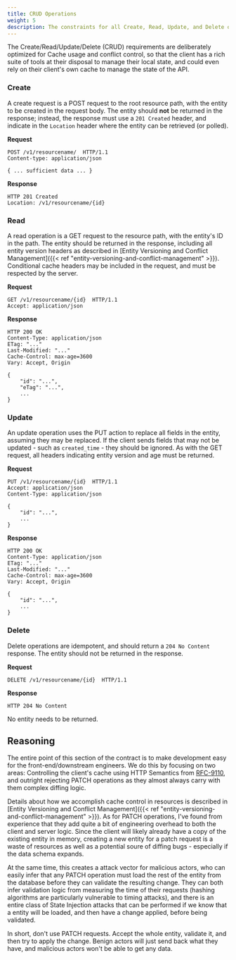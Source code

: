 ```yaml
---
title: CRUD Operations
weight: 5
description: The constraints for all Create, Read, Update, and Delete operations in the system.
---
```


The Create/Read/Update/Delete (CRUD) requirements are deliberately optimized for Cache usage and conflict control, so
that the client has a rich suite of tools at their disposal to manage their local state, and could even rely
on their client's own cache to manage the state of the API.

### Create

A create request is a POST request to the root resource path, with the entity to be created in the request body. The
entity should **not** be returned in the response; instead, the response must use a `201 Created` header, and
indicate in the `Location` header where the entity can be retrieved (or polled).

**Request**

```http
POST /v1/resourcename/  HTTP/1.1
Content-type: application/json

{ ... sufficient data ... }
```

**Response**

```http
HTTP 201 Created
Location: /v1/resourcename/{id}
```

### Read

A read operation is a GET request to the resource path, with the entity's ID in the path. The entity should be returned
in the response, including all entity version headers as described in [Entity Versioning and Conflict Management]({{<
ref "entity-versioning-and-conflict-management" >}}). Conditional cache headers may be included in the request, and must
be respected by the server.

**Request**

```http
GET /v1/resourcename/{id}  HTTP/1.1
Accept: application/json
```

**Response**

```http
HTTP 200 OK
Content-Type: application/json
ETag: "..."
Last-Modified: "..."
Cache-Control: max-age=3600
Vary: Accept, Origin

{
    "id": "...",
    "eTag": "...",
    ...
}
```

### Update

An update operation uses the PUT action to replace all fields in the entity, assuming they may be replaced. If the
client sends fields that may not be updated - such as `created_time` - they should be ignored. As with the GET
request, all headers indicating entity version and age must be returned.

**Request**

```http
PUT /v1/resourcename/{id}  HTTP/1.1
Accept: application/json
Content-Type: application/json

{
    "id": "...",
    ...
}
```

**Response**

```http
HTTP 200 OK
Content-Type: application/json
ETag: "..."
Last-Modified: "..."
Cache-Control: max-age=3600
Vary: Accept, Origin

{
    "id": "...",
    ...
}
```

### Delete

Delete operations are idempotent, and should return a `204 No Content` response. The entity should not be returned in
the response.

**Request**

```http
DELETE /v1/resourcename/{id}  HTTP/1.1
```

**Response**

```http
HTTP 204 No Content
```

No entity needs to be returned.

## Reasoning

The entire point of this section of the contract is to make development easy for the front-end/downstream engineers.
We do this by focusing on two areas: Controlling the client's cache using HTTP Semantics
from [RFC-9110](https://www.rfc-editor.org/rfc/rfc9110.txt), and outright rejecting PATCH operations as they almost
always carry with them complex diffing logic.

Details about how we accomplish cache control in resources is described in
[Entity Versioning and Conflict Management]({{< ref "entity-versioning-and-conflict-management" >}}). As for PATCH
operations, I've found from experience that they add quite a bit of engineering overhead to both the client and server
logic. Since the client will likely already have a copy of the existing entity in memory, creating a new entity
for a patch request is a waste of resources as well as a potential soure of diffing bugs - especially if the data schema
expands.

At the same time, this creates a attack vector for malicious actors, who can easily infer that any PATCH
operation must load the rest of the entity from the database before they can validate the resulting change. They
can both infer validation logic from measuring the time of their requests (hashing algorithms are particularly
vulnerable to timing attacks), and there is an entire class of State Injection attacks that can be performed if
we know that a entity will be loaded, and then have a change applied, before being validated.

In short, don't use PATCH requests. Accept the whole entity, validate it, and then try to apply the change. Benign
actors will just send back what they have, and malicious actors won't be able to get any data.